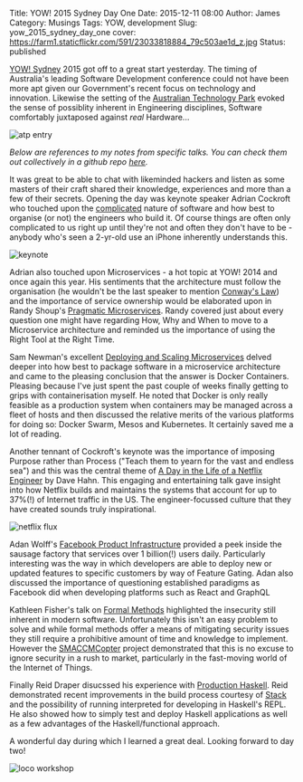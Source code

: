 Title: YOW! 2015 Sydney Day One 
Date: 2015-12-11 08:00
Author: James 
Category: Musings 
Tags: YOW, development
Slug: yow_2015_sydney_day_one
cover: https://farm1.staticflickr.com/591/23033818884_79c503ae1d_z.jpg
Status: published

[YOW! Sydney][yow sydney] 2015 got off to a great start yesterday. The timing of Australia's leading Software Development conference could not have been more apt given our Government's recent focus on technology and innovation. Likewise the setting of the [Australian Technology Park][australian technology park] evoked the sense of possiblity inherent in Engineering disciplines, Software comfortably juxtaposed against *real* Hardware...

![atp entry][atp entry]

<!-- PELICAN_END_SUMMARY -->

_Below are references to my notes from specific talks. You can check them out collectively in a github repo [here][notes]._

It was great to be able to chat with likeminded hackers and listen as some masters of their craft shared their knowledge, experiences and more than a few of their secrets. Opening the day was keynote speaker Adrian Cockroft who touched upon the [complicated][It's Complicated] nature of software and how best to organise (or not) the engineers who build it. Of course things are often only complicated to us right up until they're not and often they don't have to be - anybody who's seen a 2-yr-old use an iPhone inherently understands this.

![keynote][keynote]

Adrian also touched upon Microservices - a hot topic at YOW! 2014 and once again this year. His sentiments that the architecture must follow the organisation (he wouldn't be the last speaker to mention [Conway's Law][conways law]) and the importance of service ownership would be elaborated upon in Randy Shoup's [Pragmatic Microservices][Pragmatic Microservices]. Randy covered just about every question one might have regarding How, Why and When to move to a Microservice architecture and reminded us the importance of using the Right Tool at the Right Time.

Sam Newman's excellent [Deploying and Scaling Microservices][Deploying and Scaling Microservices] delved deeper into how best to package software in a microservice architecture and came to the pleasing conclusion that the answer is Docker Containers. Pleasing because I've just spent the past couple of weeks finally getting to grips with containerisation myself. He noted that Docker is only really feasible as a production system when containers may be managed across a fleet of hosts and then discussed the relative merits of the various platforms for doing so: Docker Swarm, Mesos and Kubernetes. It certainly saved me a lot of reading.

Another tennant of Cockroft's keynote was the importance of imposing Purpose rather than Process ("Teach them to yearn for the vast and endless sea") and this was the central theme of [A Day in the Life of a Netflix Engineer][A Day in the Life of a Netflix Engineer] by Dave Hahn. This engaging and entertaining talk gave insight into how Netflix builds and maintains the systems that account for up to 37%(!) of Internet traffic in the US. The engineer-focussed culture that they have created sounds truly inspirational.  

![netflix flux][netflix flux]

Adan Wolff's [Facebook Product Infrastructure][Facebook Product Infrastructure] provided a peek inside the sausage factory that services over 1 billion(!) users daily. Particularly interesting was the way in which developers are able to deploy new or updated features to specific customers by way of Feature Gating. Adan also discussed the importance of questioning established paradigms as Facebook did when developing platforms such as React and GraphQL

Kathleen Fisher's talk on [Formal Methods][Using Formal Methods To Eliminate Exploitable Bugs] highlighted the insecurity still inherent in modern software. Unfortunately this isn't an easy problem to solve and while formal methods offer a means of mitigating security issues they still require a prohibitive amount of time and knowledge to implement. However the [SMACCMCopter][SMACCMCopter] project demonstrated that this is no excuse to ignore security in a rush to market, particularly in the fast-moving world of the Internet of Things. 

Finally Reid Draper disucssed his experience with [Production Haskell][Production Haskell]. Reid demonstrated recent improvements in the build process courtesy of [Stack][Stack] and the possibility of running interpreted for developing in Haskell's REPL. He also showed how to simply test and deploy Haskell applications as well as a few advantages of the Haskell/functional approach.

A wonderful day during which I learned a great deal. Looking forward to day two!

![loco workshop][loco workshop]

[yow sydney]:http://sydney.yowconference.com.au
[conways law]:https://en.wikipedia.org/wiki/Conway's_law
[australian technology park]:http://www.atp.com.au
[A Day in the Life of a Netflix Engineer]:https://github.com/amorphic/yow_2015/blob/master/a_day_in_the_life_of_a_netflix_engineer.md
[Deploying and Scaling Microservices]:https://github.com/amorphic/yow_2015/blob/master/deploying_and_scaling_microservices.md
[Facebook Product Infrastructure]:https://github.com/amorphic/yow_2015/blob/master/facebook_product_infrastructure.md
[It's Complicated]:https://github.com/amorphic/yow_2015/blob/master/its_complicated.md
[Pragmatic Microservices]:https://github.com/amorphic/yow_2015/blob/master/pragmatic_microservices.md
[Production Haskell]:https://github.com/amorphic/yow_2015/blob/master/production_haskell.md
[Using Formal Methods To Eliminate Exploitable Bugs]:https://github.com/amorphic/yow_2015/blob/master/using_formal_methods_to_eliminate_exploitable_bugs.md 
[SMACCMCopter]:http://smaccmpilot.org
[Stack]:http://docs.haskellstack.org/en/stable/README.html
[notes]:https://github.com/amorphic/yow_2015
[atp entry]:https://farm6.staticflickr.com/5650/23366336260_1de435eba3_z.jpg
[keynote]:https://farm1.staticflickr.com/591/23033818884_79c503ae1d_z.jpg
[netflix flux]:https://farm6.staticflickr.com/5709/23294050109_f4d269fc44_z.jpg
[loco workshop]:https://farm1.staticflickr.com/622/23661993845_7320faaaae_z.jpg
